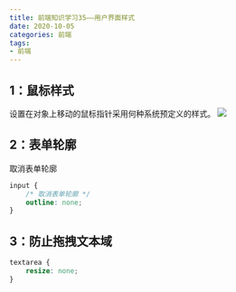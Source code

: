 ```yaml
---
title: 前端知识学习35——用户界面样式
date: 2020-10-05
categories: 前端
tags: 
- 前端
---
```


## 1：鼠标样式
设置在对象上移动的鼠标指针采用何种系统预定义的样式。
![](https://jiapeiyang.oss-cn-beijing.aliyuncs.com/img/20201005115936.png)

## 2：表单轮廓
取消表单轮廓
```CSS
input {
    /* 取消表单轮廓 */
    outline: none;
}
```

## 3：防止拖拽文本域
```CSS
textarea {
    resize: none;
}
```
